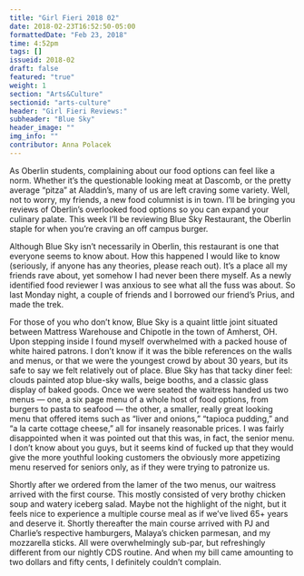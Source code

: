 ```yaml
---
title: "Girl Fieri 2018 02"
date: 2018-02-23T16:52:50-05:00
formattedDate: "Feb 23, 2018"
time: 4:52pm
tags: []
issueid: 2018-02
draft: false
featured: "true"
weight: 1 
section: "Arts&Culture"
sectionid: "arts-culture"
header: "Girl Fieri Reviews:"
subheader: "Blue Sky"
header_image: ""
img_info: ""
contributor: Anna Polacek
---
```

As Oberlin students, complaining about our food options can feel like a norm. Whether it’s the questionable looking meat at Dascomb, or the pretty average “pitza” at Aladdin’s, many of us are left craving some variety. Well, not to worry, my friends, a new food columnist is in town. I’ll be bringing you reviews of Oberlin’s overlooked food options so you can expand your culinary palate. This week I’ll be reviewing Blue Sky Restaurant, the Oberlin staple for when you’re craving an off campus burger. 

Although Blue Sky isn’t necessarily in Oberlin, this restaurant is one that everyone seems to know about. How this happened I would like to know (seriously, if anyone has any theories, please reach out). It’s a place all my friends rave about, yet somehow I had never been there myself. As a newly identified food reviewer I was anxious to see what all the fuss was about. So last Monday night, a couple of friends and I borrowed our friend’s Prius, and made the trek. 

For those of you who don’t know, Blue Sky is a quaint little joint situated between Mattress Warehouse and Chipotle in the town of Amherst, OH. Upon stepping inside I found myself overwhelmed with a packed house of white haired patrons. I don’t know if it was the bible references on the walls and menus, or that we were the youngest crowd by about 30 years, but its safe to say we felt relatively out of place. Blue Sky has that tacky diner feel: clouds painted atop blue-sky walls, beige booths, and a classic glass display of baked goods. Once we were seated the waitress handed us two menus — one, a six page menu of a whole host of food options, from burgers to pasta to seafood — the other, a smaller, really great looking menu that offered items such as “liver and onions,” “tapioca pudding,” and “a la carte cottage cheese,” all for insanely reasonable prices. I was fairly disappointed when it was pointed out that this was, in fact, the senior menu. I don’t know about you guys, but it seems kind of fucked up that they would give the more youthful looking customers the obviously more appetizing menu reserved for seniors only, as if they were trying to patronize us. 

Shortly after we ordered from the lamer of the two menus, our waitress arrived with the first course. This mostly consisted of very brothy chicken soup and watery iceberg salad. Maybe not the highlight of the night, but it feels nice to experience a multiple course meal as if we’ve lived 65+ years and deserve it. Shortly thereafter the main course arrived with PJ and Charlie’s respective hamburgers, Malaya’s chicken parmesan, and my mozzarella sticks. All were overwhelmingly sub-par, but refreshingly different from our nightly CDS routine. And when my bill came amounting to two dollars and fifty cents, I definitely couldn’t complain. 
